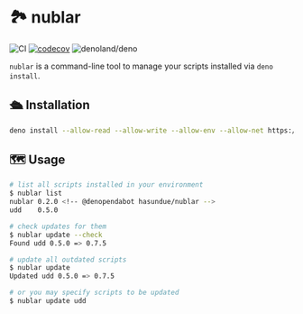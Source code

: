 # :national_park: nublar

<!-- deno-fmt-ignore-start -->

![CI](https://github.com/hasundue/nublar/actions/workflows/ci.yml/badge.svg)
[![codecov](https://codecov.io/gh/hasundue/nublar/branch/main/graph/badge.svg?token=7BS432RAXB)](https://codecov.io/gh/hasundue/nublar)
![denoland/deno](https://img.shields.io/badge/Deno-v1.31.1-informational?logo=deno) <!-- @denopendabot denoland/deno -->

<!-- deno-fmt-ignore-end -->

`nublar` is a command-line tool to manage your scripts installed via
`deno install`.

## :passenger_ship: Installation

```sh
deno install --allow-read --allow-write --allow-env --allow-net https://deno.land/x/nublar@0.2.2/nublar.ts
```

## :world_map: Usage

```sh
# list all scripts installed in your environment
$ nublar list
nublar 0.2.0 <!-- @denopendabot hasundue/nublar -->
udd    0.5.0

# check updates for them
$ nublar update --check
Found udd 0.5.0 => 0.7.5

# update all outdated scripts
$ nublar update
Updated udd 0.5.0 => 0.7.5

# or you may specify scripts to be updated
$ nublar update udd
```
